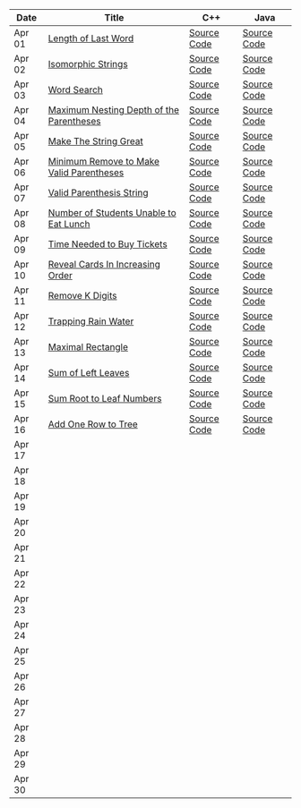| Date   | Title  | C++ | Java |
|--------|--------|-----|------|
| Apr 01 | [Length of Last Word](https://leetcode.com/problems/length-of-last-word/description/) | [Source Code](https://github.com/dhruvabhat24/Leetcode-2024/tree/main/April/Dhruvabhat24/C%2B%2B/April%2001) | [Source Code](https://github.com/dhruvabhat24/Leetcode-2024/tree/main/April/Dhruvabhat24/Java/April%2001) |
| Apr 02 | [Isomorphic Strings](https://leetcode.com/problems/isomorphic-strings/description/) | [Source Code](https://github.com/dhruvabhat24/Leetcode-2024/tree/main/April/Dhruvabhat24/C%2B%2B/April%2002) | [Source Code](https://github.com/dhruvabhat24/Leetcode-2024/tree/main/April/Dhruvabhat24/Java/April%2002) |
| Apr 03 | [Word Search](https://leetcode.com/problems/word-search/description/) | [Source Code](https://github.com/dhruvabhat24/Leetcode-2024/tree/main/April/Dhruvabhat24/C%2B%2B/April%2003) | [Source Code](https://github.com/dhruvabhat24/Leetcode-2024/tree/main/April/Dhruvabhat24/Java/April%2003)     |
| Apr 04 | [Maximum Nesting Depth of the Parentheses](https://leetcode.com/problems/maximum-nesting-depth-of-the-parentheses/) | [Source Code](https://github.com/dhruvabhat24/Leetcode-2024/tree/main/April/Dhruvabhat24/C%2B%2B/April%2004) | [Source Code](https://github.com/dhruvabhat24/Leetcode-2024/tree/main/April/Dhruvabhat24/Java/April%2004) |
| Apr 05 | [Make The String Great](https://leetcode.com/problems/make-the-string-great/description/) | [Source Code](https://github.com/dhruvabhat24/Leetcode-2024/tree/main/April/Dhruvabhat24/C%2B%2B/April%2005) | [Source Code](https://github.com/dhruvabhat24/Leetcode-2024/tree/main/April/Dhruvabhat24/Java/April%2006) |
| Apr 06 | [Minimum Remove to Make Valid Parentheses](https://leetcode.com/problems/minimum-remove-to-make-valid-parentheses/description/) | [Source Code](https://github.com/dhruvabhat24/Leetcode-2024/tree/main/April/Dhruvabhat24/C%2B%2B/April%2006) | [Source Code](https://github.com/dhruvabhat24/Leetcode-2024/tree/main/April/Dhruvabhat24/Java/April%2005) |
| Apr 07 | [Valid Parenthesis String](https://leetcode.com/problems/valid-parenthesis-string/description/) | [Source Code](https://github.com/dhruvabhat24/Leetcode-2024/tree/main/April/Dhruvabhat24/C%2B%2B/April%2007) | [Source Code](https://github.com/dhruvabhat24/Leetcode-2024/tree/main/April/Dhruvabhat24/Java/April%2007) |
| Apr 08 | [Number of Students Unable to Eat Lunch](https://leetcode.com/problems/number-of-students-unable-to-eat-lunch/description/) | [Source Code](https://leetcode.com/problems/number-of-students-unable-to-eat-lunch/submissions/1226439374/) | [Source Code](https://leetcode.com/problems/number-of-students-unable-to-eat-lunch/submissions/1226418438/) |
| Apr 09 |  [Time Needed to Buy Tickets](https://leetcode.com/problems/time-needed-to-buy-tickets/description/) | [Source Code](https://github.com/dhruvabhat24/Leetcode-2024/tree/main/April/Dhruvabhat24/C%2B%2B/April%2009) | [Source Code](https://github.com/dhruvabhat24/Leetcode-2024/tree/main/April/Dhruvabhat24/Java/April%2009) |
| Apr 10 | [Reveal Cards In Increasing Order](https://leetcode.com/problems/reveal-cards-in-increasing-order/description/) | [Source Code](https://github.com/dhruvabhat24/Leetcode-2024/tree/main/April/Dhruvabhat24/C%2B%2B/April%2010) | [Source Code](https://github.com/dhruvabhat24/Leetcode-2024/tree/main/April/Dhruvabhat24/Java/April%2010) |
| Apr 11 | [Remove K Digits](https://leetcode.com/problems/remove-k-digits/description/) | [Source Code](https://github.com/dhruvabhat24/Leetcode-2024/tree/main/April/Dhruvabhat24/C%2B%2B/April%2011) | [Source Code](https://github.com/dhruvabhat24/Leetcode-2024/tree/main/April/Dhruvabhat24/Java/April%2011) |
| Apr 12 | [Trapping Rain Water](https://leetcode.com/problems/trapping-rain-water/description/) | [Source Code](https://github.com/dhruvabhat24/Leetcode-2024/tree/main/April/Dhruvabhat24/C%2B%2B/April%2012) | [Source Code](https://github.com/dhruvabhat24/Leetcode-2024/tree/main/April/Dhruvabhat24/Java/April%2012) |
| Apr 13 | [Maximal Rectangle](https://leetcode.com/problems/maximal-rectangle/description/) | [Source Code](https://github.com/dhruvabhat24/Leetcode-2024/tree/main/April/Dhruvabhat24/C%2B%2B/April%2013) | [Source Code](https://github.com/dhruvabhat24/Leetcode-2024/tree/main/April/Dhruvabhat24/Java/April%2013) |
| Apr 14 | [Sum of Left Leaves](https://leetcode.com/problems/sum-of-left-leaves/description/) | [Source Code](https://github.com/dhruvabhat24/Leetcode-2024/tree/main/April/Dhruvabhat24/C%2B%2B/April%2014) | [Source Code](https://github.com/dhruvabhat24/Leetcode-2024/tree/main/April/Dhruvabhat24/Java/April%2014) |
| Apr 15 | [Sum Root to Leaf Numbers](https://leetcode.com/problems/sum-root-to-leaf-numbers/description/) | [Source Code]() | [Source Code]() |
| Apr 16 | [Add One Row to Tree](https://leetcode.com/problems/add-one-row-to-tree/description/) | [Source Code]() | [Source Code](https://github.com/dhruvabhat24/Leetcode-2024/tree/main/April/Dhruvabhat24/Java/April%2016) |
| Apr 17 |        |     |      |
| Apr 18 |        |     |      |
| Apr 19 |        |     |      |
| Apr 20 |        |     |      |
| Apr 21 |        |     |      |
| Apr 22 |        |     |      |
| Apr 23 |        |     |      |
| Apr 24 |        |     |      |
| Apr 25 |        |     |      |
| Apr 26 |        |     |      |
| Apr 27 |        |     |      |
| Apr 28 |        |     |      |
| Apr 29 |        |     |      |
| Apr 30 |        |     |      |
